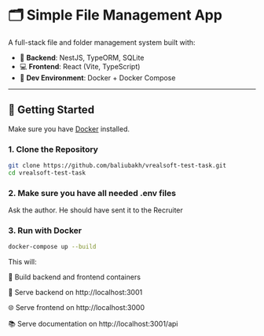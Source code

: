# 🗂️ Simple File Management App

A full-stack file and folder management system built with:

- 🧠 **Backend**: NestJS, TypeORM, SQLite
- 💻 **Frontend**: React (Vite, TypeScript)
- 🐳 **Dev Environment**: Docker + Docker Compose

---

## 🚀 Getting Started

Make sure you have [Docker](https://www.docker.com/products/docker-desktop) installed.

### 1. Clone the Repository

```bash
git clone https://github.com/baliubakh/vrealsoft-test-task.git
cd vrealsoft-test-task
```

### 2. Make sure you have all needed **.env** files

Ask the author. He should have sent it to the Recruiter

### 3. Run with Docker

```bash
docker-compose up --build
```

This will:

🔨 Build backend and frontend containers

🧠 Serve backend on http://localhost:3001

🌐 Serve frontend on http://localhost:3000

📚 Serve documentation on http://localhost:3001/api
